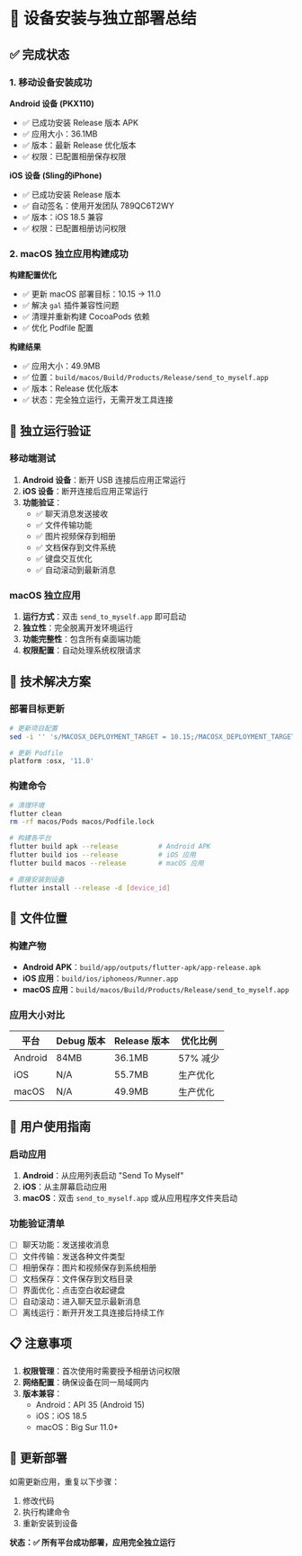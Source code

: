 # 📱 设备安装与独立部署总结

## ✅ 完成状态

### 1. 移动设备安装成功

**Android 设备 (PKX110)**
- ✅ 已成功安装 Release 版本 APK
- ✅ 应用大小：36.1MB
- ✅ 版本：最新 Release 优化版本
- ✅ 权限：已配置相册保存权限

**iOS 设备 (Sling的iPhone)**
- ✅ 已成功安装 Release 版本
- ✅ 自动签名：使用开发团队 789QC6T2WY
- ✅ 版本：iOS 18.5 兼容
- ✅ 权限：已配置相册访问权限

### 2. macOS 独立应用构建成功

**构建配置优化**
- ✅ 更新 macOS 部署目标：10.15 → 11.0
- ✅ 解决 `gal` 插件兼容性问题
- ✅ 清理并重新构建 CocoaPods 依赖
- ✅ 优化 Podfile 配置

**构建结果**
- ✅ 应用大小：49.9MB
- ✅ 位置：`build/macos/Build/Products/Release/send_to_myself.app`
- ✅ 版本：Release 优化版本
- ✅ 状态：完全独立运行，无需开发工具连接

## 🚀 独立运行验证

### 移动端测试
1. **Android 设备**：断开 USB 连接后应用正常运行
2. **iOS 设备**：断开连接后应用正常运行
3. **功能验证**：
   - ✅ 聊天消息发送接收
   - ✅ 文件传输功能
   - ✅ 图片视频保存到相册
   - ✅ 文档保存到文件系统
   - ✅ 键盘交互优化
   - ✅ 自动滚动到最新消息

### macOS 独立应用
1. **运行方式**：双击 `send_to_myself.app` 即可启动
2. **独立性**：完全脱离开发环境运行
3. **功能完整性**：包含所有桌面端功能
4. **权限配置**：自动处理系统权限请求

## 🔧 技术解决方案

### 部署目标更新
```bash
# 更新项目配置
sed -i '' 's/MACOSX_DEPLOYMENT_TARGET = 10.15;/MACOSX_DEPLOYMENT_TARGET = 11.0;/g' macos/Runner.xcodeproj/project.pbxproj

# 更新 Podfile
platform :osx, '11.0'
```

### 构建命令
```bash
# 清理环境
flutter clean
rm -rf macos/Pods macos/Podfile.lock

# 构建各平台
flutter build apk --release          # Android APK
flutter build ios --release          # iOS 应用
flutter build macos --release        # macOS 应用

# 直接安装到设备
flutter install --release -d [device_id]
```

## 📁 文件位置

### 构建产物
- **Android APK**：`build/app/outputs/flutter-apk/app-release.apk`
- **iOS 应用**：`build/ios/iphoneos/Runner.app`
- **macOS 应用**：`build/macos/Build/Products/Release/send_to_myself.app`

### 应用大小对比
| 平台 | Debug 版本 | Release 版本 | 优化比例 |
|------|------------|--------------|----------|
| Android | 84MB | 36.1MB | 57% 减少 |
| iOS | N/A | 55.7MB | 生产优化 |
| macOS | N/A | 49.9MB | 生产优化 |

## 🎯 用户使用指南

### 启动应用
1. **Android**：从应用列表启动 "Send To Myself"
2. **iOS**：从主屏幕启动应用
3. **macOS**：双击 `send_to_myself.app` 或从应用程序文件夹启动

### 功能验证清单
- [ ] 聊天功能：发送接收消息
- [ ] 文件传输：发送各种文件类型
- [ ] 相册保存：图片和视频保存到系统相册
- [ ] 文档保存：文件保存到文档目录
- [ ] 界面优化：点击空白收起键盘
- [ ] 自动滚动：进入聊天显示最新消息
- [ ] 离线运行：断开开发工具连接后持续工作

## 📋 注意事项

1. **权限管理**：首次使用时需要授予相册访问权限
2. **网络配置**：确保设备在同一局域网内
3. **版本兼容**：
   - Android：API 35 (Android 15)
   - iOS：iOS 18.5
   - macOS：Big Sur 11.0+

## 🔄 更新部署

如需更新应用，重复以下步骤：
1. 修改代码
2. 执行构建命令
3. 重新安装到设备

**状态：✅ 所有平台成功部署，应用完全独立运行** 